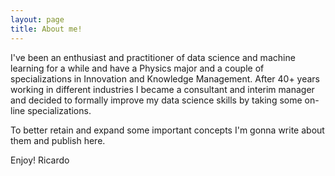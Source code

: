 ```yaml
---
layout: page
title: About me!
---
```


I've been an enthusiast and practitioner of data science and machine learning for a while and have a Physics major and a couple of specializations in Innovation and Knowledge Management. After 40+ years working in different industries I became a consultant and interim manager and decided to formally improve my data science skills by taking some on-line specializations.

To better retain and expand some important concepts I'm gonna write about them and publish here.

Enjoy!
Ricardo 

